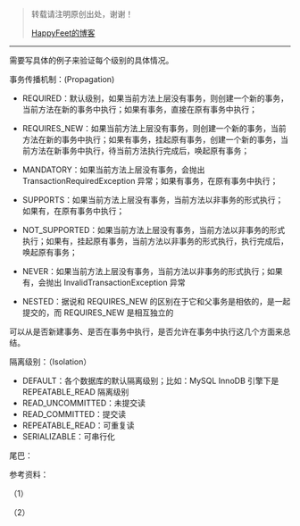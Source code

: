 > 转载请注明原创出处，谢谢！
>
> [HappyFeet的博客](https://blog.csdn.net/haihui_yang)





---



需要写具体的例子来验证每个级别的具体情况。

事务传播机制：(Propagation)

- REQUIRED：默认级别，如果当前方法上层没有事务，则创建一个新的事务，当前方法在新的事务中执行；如果有事务，直接在原有事务中执行；

- REQUIRES_NEW：如果当前方法上层没有事务，则创建一个新的事务，当前方法在新的事务中执行；如果有事务，挂起原有事务，创建一个新的事务，当前方法在新事务中执行，待当前方法执行完成后，唤起原有事务；

- MANDATORY：如果当前方法上层没有事务，会抛出 TransactionRequiredException 异常；如果有事务，在原有事务中执行；

- SUPPORTS：如果当前方法上层没有事务，当前方法以非事务的形式执行；如果有，在原有事务中执行；

- NOT_SUPPORTED：如果当前方法上层没有事务，当前方法以非事务的形式执行；如果有，挂起原有事务，当前方法以非事务的形式执行，执行完成后，唤起原有事务；

- NEVER：如果当前方法上层没有事务，当前方法以非事务的形式执行；如果有，会抛出 InvalidTransactionException 异常
- NESTED：据说和 REQUIRES_NEW 的区别在于它和父事务是相依的，是一起提交的，而 REQUIRES_NEW 是相互独立的

 可以从是否新建事务、是否在事务中执行，是否允许在事务中执行这几个方面来总结。



隔离级别：（Isolation）

- DEFAULT：各个数据库的默认隔离级别；比如：MySQL InnoDB 引擎下是 REPEATABLE_READ 隔离级别
- READ_UNCOMMITTED：未提交读
- READ_COMMITTED：提交读
- REPEATABLE_READ：可重复读
- SERIALIZABLE：可串行化



尾巴：



参考资料：

（1）

（2）